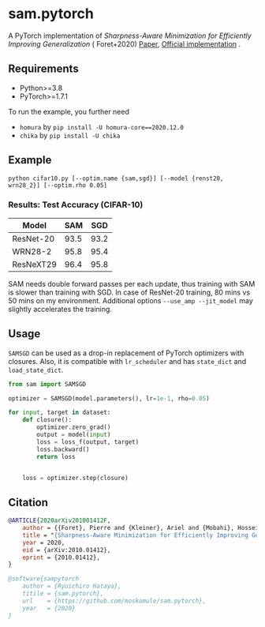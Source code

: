 # sam.pytorch

A PyTorch implementation of *Sharpness-Aware Minimization for Efficiently Improving Generalization* (
Foret+2020) [Paper](https://arxiv.org/abs/2010.01412), [Official implementation](https://github.com/google-research/sam)
.

## Requirements

* Python>=3.8
* PyTorch>=1.7.1

To run the example, you further need

* `homura` by `pip install -U homura-core==2020.12.0`
* `chika` by `pip install -U chika`

## Example

```commandline
python cifar10.py [--optim.name {sam,sgd}] [--model {renst20, wrn28_2}] [--optim.rho 0.05]
```

### Results: Test Accuracy (CIFAR-10)

Model       | SAM | SGD |
---         | --- | --- |
ResNet-20   | 93.5| 93.2|
WRN28-2     | 95.8| 95.4|
ResNeXT29   | 96.4| 95.8|

SAM needs double forward passes per each update, thus training with SAM is slower than training with SGD. In case of
ResNet-20 training, 80 mins vs 50 mins on my environment. Additional options `--use_amp --jit_model` may slightly
accelerates the training.

## Usage

`SAMSGD` can be used as a drop-in replacement of PyTorch optimizers with closures. Also, it is compatible
with `lr_scheduler` and has `state_dict` and `load_state_dict`.

```python
from sam import SAMSGD

optimizer = SAMSGD(model.parameters(), lr=1e-1, rho=0.05)

for input, target in dataset:
    def closure():
        optimizer.zero_grad()
        output = model(input)
        loss = loss_f(output, target)
        loss.backward()
        return loss


    loss = optimizer.step(closure)
```

## Citation

```bibtex
@ARTICLE{2020arXiv201001412F,
    author = {{Foret}, Pierre and {Kleiner}, Ariel and {Mobahi}, Hossein and {Neyshabur}, Behnam},
    title = "{Sharpness-Aware Minimization for Efficiently Improving Generalization}",
    year = 2020,
    eid = {arXiv:2010.01412},
    eprint = {2010.01412},
}

@software{sampytorch
    author = {Ryuichiro Hataya},
    titile = {sam.pytorch},
    url    = {https://github.com/moskomule/sam.pytorch},
    year   = {2020}
}
```